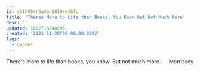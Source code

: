 ```yaml
---
id: s31h95tr5g4bn8810rmybfp
title: 'Theres More to Life than Books, You Know but Not Much More'
desc: ''
updated: 1652716548596
created: '2021-11-28T00:00:00.000Z'
tags:
  - quotes
---
```


There's more to life than books, you know. But not much more. ― Morrissey
